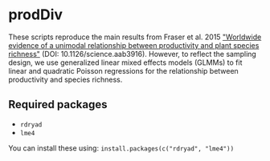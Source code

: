 # prodDiv

These scripts reproduce the main results from Fraser et al. 2015 ["Worldwide evidence of a unimodal relationship between productivity and plant species richness"](http://www.sciencemag.org/content/349/6245/302.short) (DOI: 10.1126/science.aab3916). However, to reflect the sampling design, we use generalized linear mixed effects models (GLMMs) to fit linear and quadratic Poisson regressions for the relationship between productivity and species richness.

## Required packages
* `rdryad`
* `lme4`

You can install these using: `install.packages(c("rdryad", "lme4"))`
